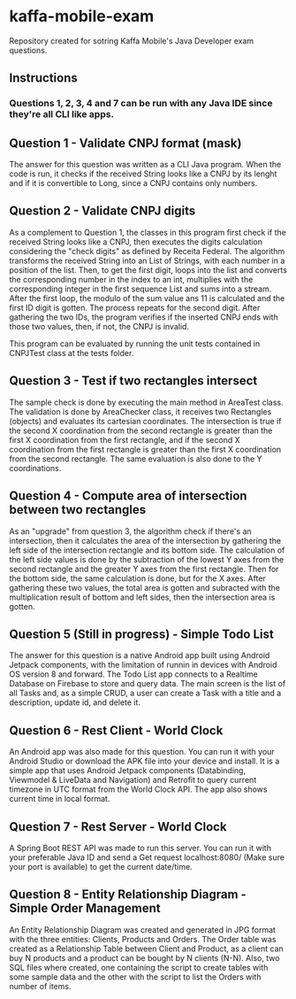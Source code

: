 # kaffa-mobile-exam
Repository created for sotring Kaffa Mobile's Java Developer exam questions. 


## Instructions

### Questions 1, 2, 3, 4 and 7 can be run with any Java IDE since they're all CLI like apps.

## Question 1 - Validate CNPJ format (mask)
The answer for this question was written as a CLI Java program. When the code is run, it checks if the received String looks like a CNPJ by its lenght and if it is convertible to Long, since a CNPJ contains only numbers.

## Question 2 - Validate CNPJ digits
As a complement to Question 1, the classes in this program first check if the received String looks like a CNPJ, then executes the digits calculation considering the "check digits" as defined by Receita Federal. The algorithm transforms the received String into an List of Strings, with each number in a position of the list. Then, to get the first digit, loops into the list and converts the corresponding number in the index to an int, multiplies with the corresponding integer in the first sequence List and sums into a stream. After the first loop, the modulo of the sum value ans 11 is calculated and the first ID digit is gotten.
The process repeats for the second digit. After gathering the two IDs, the program verifies if the inserted CNPJ ends with those two values, then, if not, the CNPJ is invalid.

This program can be evaluated by running the unit tests contained in CNPJTest class at the tests folder.

## Question 3 - Test if two rectangles intersect
The sample check is done by executing the main method in AreaTest class.
The validation is done by AreaChecker class, it receives two Rectangles (objects) and evaluates its cartesian coordinates. The intersection is true if the second X coordination from the second rectangle is greater than the first X coordination from the first rectangle, and if the second X coordination from the first rectangle is greater than the first X coordination from the second rectangle. The same evaluation is also done to the Y coordinations.

## Question 4 - Compute area of intersection between two rectangles
As an "upgrade" from question 3, the algorithm check if there's an intersection, then it calculates the area of the intersection by gathering the left side of the intersection rectangle and its bottom side.
The calculation of the left side values is done by the subtraction of the lowest Y axes from the second rectangle and the greater Y axes from the first rectangle. Then for the bottom side, the same calculation is done, but for the X axes. After gathering these two values, the total area is gotten and subracted with the multiplication result of bottom and left sides, then the intersection area is gotten.

## Question 5 (Still in progress) - Simple Todo List
The answer for this question is a native Android app built using Android Jetpack components, with the limitation of runnin in devices with Android OS version 8 and forward. 
The Todo List app connects to a Realtime Database on Firebase to store and query data. The main screen is the list of all Tasks and, as a simple CRUD, a user can create a Task with a title and a description, update id, and delete it.

## Question 6 - Rest Client - World Clock
An Android app was also made for this question. You can run it with your Android Studio or download the APK file into your device and install.
It is a simple app that uses Android Jetpack components (Databinding, Viewmodel & LiveData and Navigation) and Retrofit to query current timezone in UTC format from the World Clock API. The app also shows current time in local format.

## Question 7 - Rest Server - World Clock
A Spring Boot REST API was made to run this server. You can run it with your preferable Java ID and send a Get request localhost:8080/ (Make sure your port is available) to get the current date/time.

## Question 8 - Entity Relationship Diagram - Simple Order Management
An Entity Relationship Diagram was created and generated in JPG format with the three entities: Clients, Products and Orders. The Order table was created as a Relationship Table between Client and Product, as a client can buy N products and a product can be bought by N clients (N-N). Also, two SQL files where created, one containing the script to create tables with some sample data and the other with the script to list the Orders with number of items.
